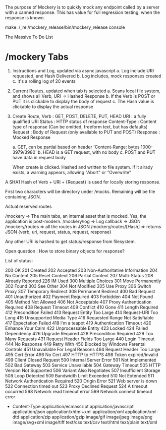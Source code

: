 The purpose of Mockery is to quickly mock any endpoint called by a server with a canned response. This has value for full regression testing, when the response is known.

make
./_rel/mockery_release/bin/mockery_release console


The Massive To Do List


# /mockery Tabs
1. Instructions and Log, updated via async javascript
   a. Log include URI requested, and Hash Delivered
   b. Log includes, mock responses created
   c. It's a rolling log of 20 events
2. Current Routes, updated when tab is selected
   a. Scans local file system, and shows all Verb, URI -> Hashed Response
   b. If the Verb is POST or PUT it is clickable to display the body of request
   c. The Hash value is clickable to display the actual response
3. Create Route,
   Verb         : GET, POST, DELETE, PUT, HEAD
   URI          : a fully qualified URI
   Status       : HTTP status of response
   Content-Type : Content type of response (Can be omitted, freeform text, but has defaults)
   Request      : Body of Request (only available to PUT and POST)
   Response     : Mocked Response 
   
   a. GET, can be partial based on header 'Content-Range: bytes 1000-3979/3980'
   b. HEAD is a GET request, with no body
   c. POST and PUT have data in request body
   
   When create is clicked. Hashed and written to file system.
   If it alrady exists, a warning appears, allowing "Abort" or "Overwrite"
 

A SHA1 Hash of Verb + URI + {Request} is used for locally storing response.

First two characters will be directory under <project>/mocks. Remaining will be file containing JSON.

Actual reserved routes

/mockery => The main tabs, an internal asset that is mocked. Yes, the application is post-modern.
/mockery/log => Log callback => JSON
/mockery/routes => all the routes in  JSON
/mockery/routes/[Hash] => returns JSON {verb, uri, request, status, request, response}

Any other URI is hashed to get status/response from filesystem.

Open question : How to store binary objects for response?

List of status:

200 OK
201 Created
202 Accepted
203 Non-Authoritative Information
204 No Content
205 Reset Content
206 Partial Content
207 Multi-Status
208 Already Reported
226 IM Used
300 Multiple Choices
301 Move Permanently
302 Found
303 See Other
304 Not Modified
305 Use Proxy
306 Switch Proxy
307 Temporary Redirect
308 Permanent Redirect
400 Bad Request
401 Unauthorized
402 Payment Required
403 Forbidden
404 Not Found
405 Method Not Allowed
406 Not Acceptable
407 Proxy Authentication Required
408 Request Timeout
409 Conflict
410 Gone
411 Length Required
412 Precondition Failed
413 Request Entity Too Large
414 Request-URI Too Long
415 Unsupported Media Type
416 Requested Range Not Satisfiable
417 Expectation Failed
418 I'm a teapot
419 Authentication Timeout
420 Enhance Your Calm
422 Unprocessable Entity
423 Locked
424 Failed Dependency
426 Upgrade Required
428 Precondition Required
429 Too Many Requests
431 Request Header Fields Too Large
440 Login Timeout
444 No Response
449 Retry With
450 Blocked by Windows Parental Controls
451 Unavailable For Legal Reasons
494 Request Header Too Large
495 Cert Error
496 No Cert
497 HTTP to HTTPS
498 Token expired/invalid
499 Client Closed Request
500 Internal Server Error
501 Not Implemented
502 Bad Gateway
503 Service Unavailable
504 Gateway Timeout
505 HTTP Version Not Supported
506 Variant Also Negotiates
507 Insufficient Storage
508 Loop Detected
509 Bandwidth Limit Exceeded
510 Not Extended
511 Network Authentication Required
520 Origin Error
521 Web server is down
522 Connection timed out
523 Proxy Declined Request
524 A timeout occurred
598 Network read timeout error
599 Network connect timeout error


* Content-Type
application/ecmascript
application/javascript
application/json
application/xhtml+xml
application/xml
application/xml-dtd
application/zip
application/gzip
image/gif
image/jpeg
image/png
image/svg+xml
image/tiff
text/css
text/csv
text/html
text/plain
text/xml